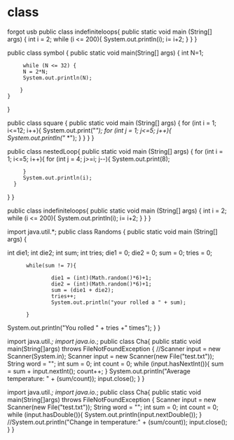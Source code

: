 # class



forgot usb
public class indefiniteloops{
public static void main (String[] args) {
      int i = 2;
      while (i <= 200){
      System.out.println(i);
      i= i+2;
      }
   }
}





public class symbol {
    public static void main(String[] args) {
        int N=1;
         
         while (N <= 32) {
         N = 2*N;
         System.out.println(N);
         
        }
    }
}





public class square {
   public static void main (String[] args) {
      for (int i = 1; i<=12; i++){
         System.out.print("*");
         for (int j = 1; j<=5; j++){
            System.out.println("*     *");
         }
      }
   }
} 





public class nestedLoop{
   public static void main (String[] args) {
      for (int i = 1; i<=5; i++){
         for (int j = 4; j>=i; j--){
            System.out.print(8);
                 
         }
         System.out.println(i);
      }
   }
}




public class indefiniteloops{
public static void main (String[] args) {
      int i = 2;
      while (i <= 200){
      System.out.println(i);
      i= i+2;
      }
   }
}





import java.util.*;
public class Randoms {
public static void main (String[] args) {
   
   int die1;
   int die2;
   int sum;
   int tries;
   die1 = 0;
   die2 = 0;
   sum = 0;
   tries = 0;
   
          while(sum != 7){
                  
                  die1 = (int)(Math.random()*6)+1;
                  die2 = (int)(Math.random()*6)+1;
                  sum = (die1 + die2);
                  tries++;
                  System.out.println("your rolled a " + sum);
                  
          }
   System.out.println("You rolled " + tries +" times");
   }
}




import java.util.*;
import java.io.*;
public class Cha{
public static void main(String[]args) throws FileNotFoundException {
//Scanner input = new Scanner(System.in);
Scanner input = new Scanner(new File("test.txt"));
String word = "";
int sum = 0;
int count = 0;
while (input.hasNextInt()){
sum = sum + input.nextInt();
count++;
}
System.out.println("Average temperature: " + (sum/count));
input.close();
}
}




import java.util.*;
import java.io.*;
public class Cha{
public static void main(String[]args) throws FileNotFoundException {
Scanner input = new Scanner(new File("test.txt"));
String word = "";
int sum = 0;
int count = 0;
while (input.hasDouble()){
System.out.println(input.nextDouble());
}
//System.out.println("Change in temperature:" + (sum/count));
input.close();
}
}
